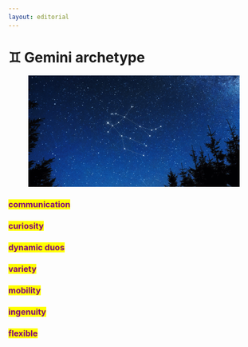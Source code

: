 ```yaml
---
layout: editorial
---
```


# ♊️ Gemini archetype

<figure><img src="../../../../../../../.gitbook/assets/Gemini-2.png" alt="" width="563"><figcaption></figcaption></figure>

### <mark style="color:purple;">communication</mark>

### <mark style="color:purple;">curiosity</mark>

### <mark style="color:purple;">dynamic duos</mark>

### <mark style="color:purple;">variety</mark>

### <mark style="color:purple;">mobility</mark>

### <mark style="color:purple;">ingenuity</mark>&#x20;

### <mark style="color:purple;">flexible</mark>

